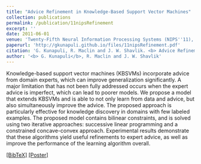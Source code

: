 ```yaml
---
title: "Advice Refinement in Knowledge-Based Support Vector Machines"
collection: publications
permalink: /publication/11nipsRefinement
excerpt: ''
date: 2011-06-01
venue: 'Twenty-Fifth Neural Information Processing Systems (NIPS''11), Granada, Spain'
paperurl: 'http://gkunapuli.github.io/files/11nipsRefinement.pdf'
citation: 'G. Kunapuli, R. Maclin and J. W. Shavlik. <b> Advice Refinement in Knowledge-Based Support Vector Machines.</b> <i> Twenty-Fifth Neural Information Processing Systems </i> (NIPS''11), Granada, Spain, December 12-16, 2011.'
author: '<b> G. Kunapuli</b>, R. Maclin and J. W. Shavlik'
---
```


Knowledge-based support vector machines (KBSVMs) incorporate advice from domain experts, which can improve generalization significantly. A major limitation that has not been fully addressed occurs when the expert advice is imperfect, which can lead to poorer models. We propose a model that extends KBSVMs and is able to not only learn from data and advice, but also simultaneously improve the advice. The proposed approach is particularly effective for knowledge discovery in domains with few labeled examples. The proposed model contains bilinear constraints, and is solved using two iterative approaches: successive linear programming and a constrained concave-convex approach. Experimental results demonstrate that these algorithms yield useful refinements to expert advice, as well as improve the performance of the learning algorithm overall.

[[BibTeX]](http://gkunapuli.github.io/files/11nipsRefinement.bib)
[[Poster]](http://gkunapuli.github.io/files/11arkSVMsCLSICML_poster.pdf)


